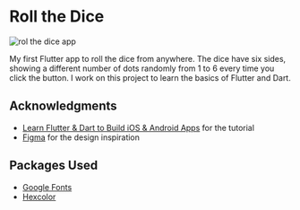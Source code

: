 # Roll the Dice
![rol the dice app](https://drive.google.com/file/d/12IpTKhg9xa57TpA16yFzmpS0JF-Kz32a/view?usp=share_link)

My first Flutter app to roll the dice from anywhere. The dice have six sides, showing a different number of dots randomly from 1 to 6 every time you click the button. I work on this project to learn the basics of Flutter and Dart.

## Acknowledgments
- [Learn Flutter & Dart to Build iOS & Android Apps](https://www.udemy.com/course/learn-flutter-dart-to-build-ios-android-apps/) for the tutorial
- [Figma](https://www.figma.com/community/file/1032656799009701930) for the design inspiration

## Packages Used
- [Google Fonts](https://pub.dev/packages/google_fonts)
- [Hexcolor](https://pub.dev/packages/hexcolor)
